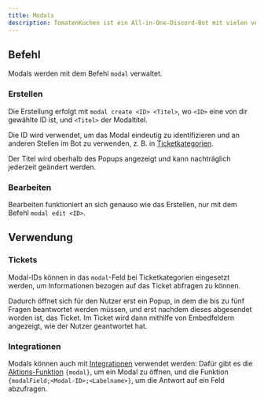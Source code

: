 ```yaml
---
title: Modals
description: TomatenKuchen ist ein All-in-One-Discord-Bot mit vielen verschiedenen Funktionen. Modals ("Forms") erlauben dir das Abfragen von Informationen, z. B. in Tickets, durch Popups in Discord.
---
```


## Befehl

Modals werden mit dem Befehl `modal` verwaltet.

### Erstellen

Die Erstellung erfolgt mit `modal create <ID> <Titel>`, wo `<ID>` eine von dir gewählte ID ist, und `<Titel>` der Modaltitel.

Die ID wird verwendet, um das Modal eindeutig zu identifizieren und an anderen Stellen im Bot zu verwenden, z. B. in [Ticketkategorien](/ticket/general).

Der Titel wird oberhalb des Popups angezeigt und kann nachträglich jederzeit geändert werden.

### Bearbeiten

Bearbeiten funktioniert an sich genauso wie das Erstellen, nur mit dem Befehl `modal edit <ID>`.

## Verwendung

### Tickets

Modal-IDs können in das `modal`-Feld bei Ticketkategorien eingesetzt werden, um Informationen bezogen auf das Ticket abfragen zu können.

Dadurch öffnet sich für den Nutzer erst ein Popup, in dem die bis zu fünf Fragen beantwortet werden müssen, und erst nachdem dieses abgesendet worden ist, das Ticket.
Im Ticket wird dann mithilfe von Embedfeldern angezeigt, wie der Nutzer geantwortet hat.

### Integrationen

Modals können auch mit [Integrationen](/integrations) verwendet werden: Dafür gibt es die [Aktions-Funktion](/functions/misc) `{modal}`, um ein Modal zu öffnen, und die Funktion `{modalField;<Modal-ID>;<Labelname>}`, um die Antwort auf ein Feld abzufragen.
